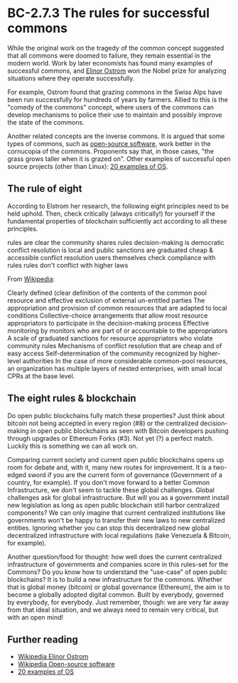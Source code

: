 # BC-2.7.3 The rules for successful commons

While the original work on the tragedy of the common concept suggested that all commons were doomed to failure, they remain essential in the modern world. Work by later economists has found many examples of successful commons, and [Elinor Ostrom]( https://en.m.wikipedia.org/wiki/Elinor_Ostrom) won the Nobel prize for analyzing situations where they operate successfully.

For example, Ostrom found that grazing commons in the Swiss Alps have been run successfully for hundreds of years by farmers. Allied to this is the "comedy of the commons" concept, where users of the commons can develop mechanisms to police their use to maintain and possibly improve the state of the commons.

Another related concepts are the inverse commons. It is argued that some types of commons, such as [open-source software]( https://en.m.wikipedia.org/wiki/Open-source_software), work better in the cornucopia of the commons. Proponents say that, in those cases, "the grass grows taller when it is grazed on". Other examples of successful open source projects (other than Linux):
[20 examples of OS]( https://www.tripwiremagazine.com/20-most-popular-open-source-software-ever-2/).

## The rule of eight
According to Elstrom her research, the following eight principles need to be held uphold. Then, check critically (always critically!) for yourself if the fundamental properties of blockchain sufficiently act according to all these principles.

rules are clear
the community shares rules
decision-making is democratic
conflict resolution is local and public
sanctions are graduated
cheap & accessible conflict resolution
users themselves check compliance with rules
rules don't conflict with higher laws

From [Wikipedia]( https://en.wikipedia.org/wiki/Elinor_Ostrom):  

Clearly defined (clear definition of the contents of the common pool resource and effective exclusion of external un-entitled parties
The appropriation and provision of common resources that are adapted to local conditions
Collective-choice arrangements that allow most resource appropriators to participate in the decision-making process
Effective monitoring by monitors who are part of or accountable to the appropriators
A scale of graduated sanctions for resource appropriators who violate community rules
Mechanisms of conflict resolution that are cheap and of easy access
Self-determination of the community recognized by higher-level authorities
In the case of more considerable common-pool resources, an organization has multiple layers of nested enterprises, with small local CPRs at the base level.

## The eight rules & blockchain
Do open public blockchains fully match these properties? Just think about bitcoin not being accepted in every region (#8) or the centralized decision-making in open public blockchains as seen with Bitcoin developers pushing through upgrades or Ethereum Forks (#3). Not yet (?) a perfect match.  Luckily this is something we can all work on.

Comparing current society and current open public blockchains opens up room for debate and, with it, many new routes for improvement. It is a two-edged sword if you are the current form of governance (Government of a country, for example). If you don't move forward to a better Common Infrastructure, we don't seem to tackle these global challenges. Global challenges ask for global infrastructure. But will you as a government install new legislation as long as open public blockchain still harbor centralized components? We can only imagine that current centralized institutions like governments won't be happy to transfer their new laws to new centralized entities. Ignoring whether you can stop this decentralized new global decentralized infrastructure with local regulations (take Venezuela & Bitcoin, for example).

Another question/food for thought: how well does the current centralized infrastructure of governments and companies score in this rules-set for the Commons? Do you know how to understand the "use-case" of open public blockchains? It is to build a new infrastructure for the commons. Whether that is global money (bitcoin) or global governance (Ethereum), the aim is to become a globally adopted digital common. Built by everybody, governed by everybody, for everybody. Just remember, though: we are very far away from that ideal situation, and we always need to remain very critical, but with an open mind!


## Further reading

* [Wikipedia Elinor Ostrom]( https://en.m.wikipedia.org/wiki/Elinor_Ostrom)
* [Wikipedia Open-source software]( https://en.m.wikipedia.org/wiki/Open-source_software)
* [20 examples of OS]( https://www.tripwiremagazine.com/20-most-popular-open-source-software-ever-2/)




